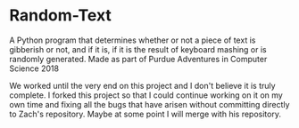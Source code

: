 # Random-Text
A Python program that determines whether or not a piece of text is gibberish or not, and if it is, if it is the result of keyboard mashing or is randomly generated. Made as part of Purdue Adventures in Computer Science 2018

We worked until the very end on this project and I don't believe it is truly complete. I forked this project so that I could continue working on it on my own time and fixing all the bugs that have arisen without committing directly to Zach's repository. Maybe at some point I will merge with his repository.
